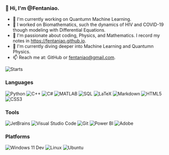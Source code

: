 ### 👋 Hi, I'm @Fentaniao.

- 🔭 I'm currently working on Quantumn Machine Learning.
- 🎉 I worked on Biomathematics, such the dynamics of HIV and COVID-19 though modeling with Differential Equations.
- 👀 I'm passionate about coding, Physics, and Mathematics. I record my notes in https://fentaniao.github.io.
- 🌱 I'm currently diving deeper into Machine Learning and Quantumn Physics.
- 📫 Reach me at: GitHub or fentaniao@gmail.com.

<p>
  <img alt="Starts" src="https://github-readme-stats-one-bice.vercel.app/api?username=Fentaniao&show_icons=true&include_all_commits=true&count_private=true&role=OWNER,ORGANIZATION_MEMBER" />
</p>

### Languages

<p>
  <img alt="Python" src="https://img.shields.io/badge/-Python-3572A5?style=flat&logo=python&logoColor=white" />
  <img alt="C++" src="https://img.shields.io/badge/-C++-9f62a5?style=flat&logo=cplusplus&logoColor=white" />
  <img alt="C#" src="https://img.shields.io/badge/-C%23-239120?style=flat&logo=csharp&logoColor=white" />
  <img alt="MATLAB" src="https://img.shields.io/badge/-MATLAB-00ADD8?style=flat&logo=matrix&logoColor=white" />
  <img alt="SQL" src="https://img.shields.io/badge/-PL/SQL-ff8f48?style=flat&logo=oracle&logoColor=white" />
  <img alt="LaTeX" src="https://img.shields.io/badge/-LaTeX-3D6117?style=flat&logo=latex&logoColor=white" />
  <img alt="Markdown" src="https://img.shields.io/badge/-Markdown-4fc08d?style=flat&logo=markdown&logoColor=white" />
  <img alt="HTML5" src="https://img.shields.io/badge/-HTML5-e2470f?style=flat&logo=html5&logoColor=white" />
  <img alt="CSS3" src="https://img.shields.io/badge/-CSS3-1b73ba?style=flat&logo=css3&logoColor=white" />
</p>

<!---
<img align="right" width="480px" src="https://github-readme-stats.vercel.app/api/top-langs/?username=Fentaniao&layout=compact">
--->

### Tools

<p>
  <img alt="JetBrains" src="https://img.shields.io/badge/-JetBrains-000000?style=flat&logo=JetBrains&logoColor=white" />
  <img alt="Visual Studio Code" src="https://img.shields.io/badge/-Visual Studio Code-007ACC?style=flat&logo=Visual%20Studio%20Code&logoColor=white" />
  <img alt="Git" src="https://img.shields.io/badge/-Git-ff9622?style=flat&logo=Git&logoColor=white" />
    <img alt="Power BI" src="https://img.shields.io/badge/-Power_BI-DC9D0F?style=flat&logo=powerbi&logoColor=white" />
  <img alt="Adobe" src="https://img.shields.io/badge/-Adobe-ff4200?style=flat&logo=adobe&logoColor=white" />
</p>

### Platforms

<p>
    <img alt="Windows 11 Dev" src="https://img.shields.io/badge/-Windows_11_Dev-31BBFF?style=flat&logo=Microsoft&logoColor=white" />
    <img alt="Linux" src="https://img.shields.io/badge/-Linux-00ADD8?style=flat&logo=linux&logoColor=white" />
	<img alt="Ubuntu" src="https://img.shields.io/badge/-Ubuntu-E95420?style=flat&logo=Ubuntu&logoColor=white" />
</p>

<!---
Click here to see my details.
--->

<!---
Fentaniao/Fentaniao is a ✨ special ✨ repository because its `README.md` (this file) appears on your GitHub profile.
You can click the Preview link to take a look at your changes.
--->
